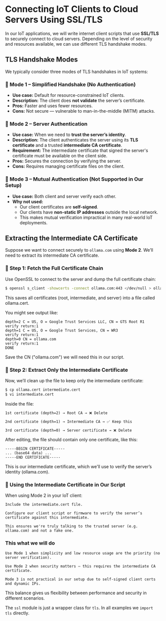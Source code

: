 # Connecting IoT Clients to Cloud Servers Using SSL/TLS

In our IoT applications, we will write internet client scripts that use **SSL/TLS** to securely connect to cloud servers. Depending on the level of security and resources available, we can use different TLS handshake modes.

## TLS Handshake Modes

We typically consider three modes of TLS handshakes in IoT systems:

### 🔹 Mode 1 – Simplified Handshake (No Authentication)
- **Use case:** Default for resource-constrained IoT clients.
- **Description:** The client does **not validate** the server’s certificate.
- **Pros:** Faster and uses fewer resources.
- **Cons:** Not secure — vulnerable to man-in-the-middle (MITM) attacks.

### 🔹 Mode 2 – Server Authentication
- **Use case:** When we need to **trust the server’s identity**.
- **Description:** The client authenticates the server using its **TLS certificate** and a trusted **intermediate CA certificate**.
- **Requirement:** The intermediate certificate that signed the server's certificate must be available on the client side.
- **Pros:** Secures the connection by verifying the server.
- **Cons:** Requires managing certificate files on the client.

### 🔹 Mode 3 – Mutual Authentication (Not Supported in Our Setup)
- **Use case:** Both client and server verify each other.
- **Why not used:** 
  - Our client certificates are **self-signed**.
  - Our clients have **non-static IP addresses** outside the local network.
  - This makes mutual verification impractical in many real-world IoT deployments.

## Extracting the Intermediate CA Certificate

Suppose we want to connect securely to `ollama.com` using **Mode 2**. We’ll need to extract its intermediate CA certificate.

### 🔧 Step 1: Fetch the Full Certificate Chain

Use OpenSSL to connect to the server and dump the full certificate chain:

```bash
$ openssl s_client -showcerts -connect ollama.com:443 </dev/null > ollama.cert
```

This saves all certificates (root, intermediate, and server) into a file called ollama.cert.

You might see output like:

```
depth=2 C = US, O = Google Trust Services LLC, CN = GTS Root R1
verify return:1
depth=1 C = US, O = Google Trust Services, CN = WR3
verify return:1
depth=0 CN = ollama.com
verify return:1
DONE
```

Save the CN ("ollama.com") we will need this in our script.

### 🔧 Step 2: Extract Only the Intermediate Certificate

Now, we’ll clean up the file to keep only the intermediate certificate:

```bash
$ cp ollama.cert intermediate.cert
$ vi intermediate.cert
```

Inside the file:

    1st certificate (depth=2) → Root CA → ❌ Delete

    2nd certificate (depth=1) → Intermediate CA → ✅ Keep this

    3rd certificate (depth=0) → Server certificate → ❌ Delete

After editing, the file should contain only one certificate, like this:

```
-----BEGIN CERTIFICATE-----
... (base64 data) ...
-----END CERTIFICATE-----
```

This is our intermediate certificate, which we'll use to verify the server’s identity (ollama.com).



### 🔧 Using the Intermediate Certificate in Our Script

When using Mode 2 in your IoT client:

    Include the intermediate.cert file.

    Configure our client script or firmware to verify the server’s certificate against this intermediate.

    This ensures we're truly talking to the trusted server (e.g. ollama.com) and not a fake one.

### This what we will do

    Use Mode 1 when simplicity and low resource usage are the priority (no server verification).

    Use Mode 2 when security matters — this requires the intermediate CA certificate.

    Mode 3 is not practical in our setup due to self-signed client certs and dynamic IPs.

This balance gives us flexibility between performance and security in different scenarios.

The ```ssl``` module is just a wrapper class for ```tls```. In all examples we ```import tls``` directly.

